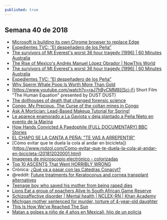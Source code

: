```yaml
---
published: true
---
```

## Semana 40 de 2018

- [Microsoft is building its own Chrome browser to replace Edge](https://www.theverge.com/2018/12/4/18125238/microsoft-chrome-browser-windows-10-edge-chromium)
- [ Expedientes TVC: “El despeñadero de los Peña”](https://www.youtube.com/watch?v=QAVODiqoXtA)
- [ The survivors of Mt Everest's worst 36 hour tragedy (1996) | 60 Minutes Australia](https://www.youtube.com/watch?v=NbScCel-upc)
- [The Rise of Mexico's Andrés Manuel López Obrador | NowThis World](https://www.youtube.com/watch?v=6ZZd1Cx07Y0)
- [The survivors of Mt Everest's worst 36 hour tragedy (1996) | 60 Minutes Australia](https://www.youtube.com/watch?v=NbScCel-upc&t=37s)
- [Expedientes TVC: “El despeñadero de los Peña”](https://www.youtube.com/watch?v=6ZDZAnkn0Tw&t=103s)
- [Why Sperm Whale Poop Is Worth More Than Gold](https://www.youtube.com/watch?v=FhUNYWHibqs)
- [https://www.youtube.com/watch?v=raJ7hByCMM8](Sci-Fi Short Film "The Human Equation" presented by DUST
DUST)
- [The dollhouses of death that changed forensic science](https://www.youtube.com/watch?v=9hdT8PgT19w)
- [Congo, My Precious. The Curse of the coltan mines in Congo](https://www.youtube.com/watch?v=dTwzCy0-RTw)
- [Ask A Mortician: Lead-Based Makeup Tutorial for Spring!](https://www.youtube.com/watch?v=q5hF7Dl0DDc)
- [Le aparece enamorado a La Gaviota y deja plantado a Peña Nieto en evento de la Marina](https://www.youtube.com/watch?v=ZV3HcMzufXc)
- [How Hands Convicted A Paedophile (FULL DOCUMENTARY) BBC Stories](https://www.youtube.com/watch?v=_dLInIwl3t4)
- [EL CHAPO SE LA CANTA A PEÑA: "TE VAS A ARREPENTIR"](https://www.youtube.com/watch?v=Fe3T9SmtP_Y)
- [Cómo evitar que te duela la cola al andar en bicicleta])(https://www.mdzol.com/Como-evitar-que-te-duela-la-cola-al-andar-en-bicicleta-l201812020001.html)
- [Imagenes de microscopio electrónico - colorizadas](https://www.youtube.com/watch?v=TMShiMkyTl0)
- [Top 10 ASCENTS That Went HORRIBLY WRONG](https://www.youtube.com/watch?v=KAzSEZqrbO0)
- Crónica: [ ¿Qué va a pasar con las Cátedras Conacyt? ](http://www.cronica.com.mx/notas/2018/1102740.html)
- @reddit: [Future treatments for Keratoconus and cornea transplant alternatives
](https://www.reddit.com/r/Keratoconus/comments/a3ctda/future_treatments_for_keratoconus_and_cornea/)
- [Teenage boy who saved his mother from being raped dies](https://news.sky.com/story/teenage-boy-who-saved-his-mother-from-being-raped-dies-11573257)
- [Lions Eat a group of poachers Alive In South African Game Reserve](https://allthatsinteresting.com/lions-eat-poachers-south-africa)
- [Schizoaffective disorder | Mental health | NCLEX-RN | Khan Academy](https://www.youtube.com/watch?v=hBBCp9RvmoQ)
- [Michigan mother sentenced for murder, torture of 4-year-old daughter](http://www.fox2detroit.com/news/local-news/michigan-mother-sentenced-for-murder-torture-of-4-year-old-daughter)
- [This Is How We've Reached The Sun](https://www.youtube.com/watch?v=t8IRBqr0Ub4)
- [Matan a golpes a niño de 4 años en Mexicali, hijo de un policía](https://www.lacronica.com/Policiaca/2018/12/09/1393557-Matan-a-golpes-a-nino-de-4-anos-en-Mexicali-hijo-de-un-policia.html)
